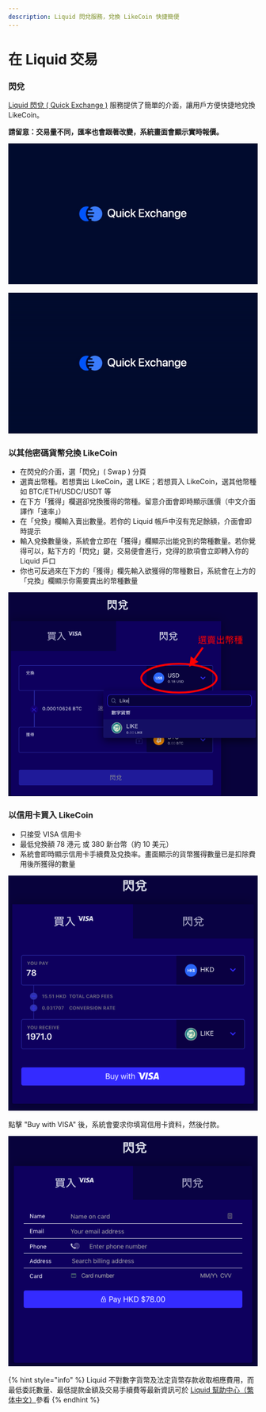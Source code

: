 ```yaml
---
description: Liquid 閃兌服務，兌換 LikeCoin 快捷簡便
---
```


# 在 Liquid 交易

### 閃兌

[Liquid 閃兌 \( Quick Exchange \)](https://app.liquid.com/quick-exchange) 服務提供了簡單的介面，讓用戶方便快捷地兌換 LikeCoin。

**請留意：交易量不同，匯率也會跟著改變，系統畫面會顯示實時報價。**

![](../../.gitbook/assets/quick-exchange-1.png)

![](../../.gitbook/assets/liquid-qe.gif)

### 以其他密碼貨幣兌換 LikeCoin

* 在閃兌的介面，選「閃兌」\( Swap \) 分頁
* 選賣出幣種。若想賣出 LikeCoin，選 LIKE；若想買入 LikeCoin，選其他幣種如 BTC/ETH/USDC/USDT 等
* 在下方「獲得」欄選卻兌換獲得的幣種。留意介面會即時顯示匯價（中文介面譯作「速率」）
* 在「兌換」欄輸入賣出數量。若你的 Liquid 帳戶中沒有充足餘額，介面會即時提示
* 輸入兌換數量後，系統會立即在「獲得」欄顯示出能兌到的幣種數量。若你覺得可以，點下方的「閃兌」鍵，交易便會進行，兌得的款項會立即轉入你的 Liquid 戶口
* 你也可反過來在下方的「獲得」欄先輸入欲獲得的幣種數目，系統會在上方的「兌換」欄顯示你需要賣出的幣種數量

![](../../.gitbook/assets/quick-exchange-2.png)

### 以信用卡買入 LikeCoin

* 只接受 VISA 信用卡
* 最低兌換額 78 港元 或 380 新台幣（約 10 美元）
* 系統會即時顯示信用卡手續費及兌換率。畫面顯示的貨幣獲得數量已是扣除費用後所獲得的數量

![](../../.gitbook/assets/quick-exchange-3.png)

點擊 "Buy with VISA" 後，系統會要求你填寫信用卡資料，然後付款。

![](../../.gitbook/assets/quick-exchange-4.png)

{% hint style="info" %}
Liquid 不對數字貨幣及法定貨幣存款收取相應費用，而最低委託數量、最低提款金額及交易手續費等最新資訊可於 [Liquid 幫助中心（繁体中文）](https://help.liquid.com/en/collections/1490333-liquid-%E5%B9%AB%E5%8A%A9%E4%B8%AD%E5%BF%83-%E7%B9%81%E4%BD%93%E4%B8%AD%E6%96%87)參看
{% endhint %}

